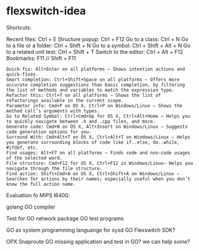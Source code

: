 # flexswitch-idea

Shortcuts:

Recent files:  				Ctrl + E 
Structure popup: 			Ctrl + F12 
Go to a class: 				Ctrl + N
Go to a file or a folder:	Ctrl + Shift + N
Go to a symbol:				Ctrl + Shift + Alt + N
Go to a related unit test:	Ctrl + Shift + T
Switch to the editor:		Ctrl + Alt + F12
Bookmarks: 					F11  // Shift + F11



    Quick-fix: Alt+Enter on all platforms — Shows intention actions and quick-fixes.
    Smart completion: Ctrl+Shift+Space on all platforms — Offers more accurate completion suggestions than basic completion, by filtering the list of methods and variables to match the expression type.
    Refactor this: Ctrl+T on all platforms — Shows the list of refactorings available in the current scope.
    Parameter info: Cmd+P on OS X, Ctrl+P on Windows/Linux — Shows the method call’s arguments with types.
    Go to Related Symbol: Ctrl+Cmd+Up for OS X, Ctrl+Alt+Home — Helps you to quickly navigate between .h and .cpp files, and more.
    Generate code: Cmd+N on OS X, Alt+Insert on Windows/Linux — Suggests code generation options for you.
    Surround With: Cmd+Alt+T on OS X, Ctrl+Alt+T on Windows/Linux — Helps you generate surrounding blocks of code like if..else, do..while, #ifdef, etc.
    Find usages: Alt+F7 on all platforms — Finds code and non-code usages of the selected word.
    File structure: Cmd+F12 for OS X, Ctrl+F12 in Windows/Linux— Helps you navigate through the file structure.
    Find action: Shift+Cmd+A on OS X, Ctrl+Shift+A on Windows/Linux — Searches for actions by their names; especially useful when you don’t know the full action name.

Evaluation fo MIPS I6400:

golang
GO compiler

Test for GO network package
GO test programs

GO as system programming languange for sysd
GO Flexswitch SDK?

OPX Snaproute GO missing application and test in GO? we  can help some?
